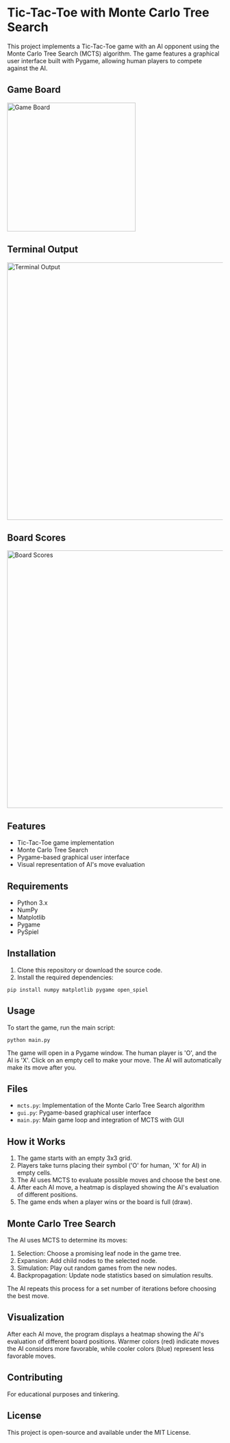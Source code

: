 # Tic-Tac-Toe with Monte Carlo Tree Search

This project implements a Tic-Tac-Toe game with an AI opponent using the Monte Carlo Tree Search (MCTS) algorithm. The game features a graphical user interface built with Pygame, allowing human players to compete against the AI.


## Game Board
<img src="https://github.com/user-attachments/assets/eab0d191-60db-4b21-9701-77f6ec68474a" alt="Game Board" width="300">

## Terminal Output
<img src="https://github.com/user-attachments/assets/bc6eb7c8-5956-4a42-b5f7-ae6e850f843f" alt="Terminal Output" width="600">

## Board Scores
<img src="https://github.com/user-attachments/assets/07fa9522-ccc7-48c4-be5b-b0e683d99695" alt="Board Scores" width="600">


## Features

- Tic-Tac-Toe game implementation
- Monte Carlo Tree Search
- Pygame-based graphical user interface
- Visual representation of AI's move evaluation

## Requirements

- Python 3.x
- NumPy
- Matplotlib
- Pygame
- PySpiel

## Installation

1. Clone this repository or download the source code.
2. Install the required dependencies:

```
pip install numpy matplotlib pygame open_spiel
```

## Usage

To start the game, run the main script:

```
python main.py
```

The game will open in a Pygame window. The human player is 'O', and the AI is 'X'. Click on an empty cell to make your move. The AI will automatically make its move after you.

## Files

- `mcts.py`: Implementation of the Monte Carlo Tree Search algorithm
- `gui.py`: Pygame-based graphical user interface
- `main.py`: Main game loop and integration of MCTS with GUI

## How it Works

1. The game starts with an empty 3x3 grid.
2. Players take turns placing their symbol ('O' for human, 'X' for AI) in empty cells.
3. The AI uses MCTS to evaluate possible moves and choose the best one.
4. After each AI move, a heatmap is displayed showing the AI's evaluation of different positions.
5. The game ends when a player wins or the board is full (draw).

## Monte Carlo Tree Search

The AI uses MCTS to determine its moves:

1. Selection: Choose a promising leaf node in the game tree.
2. Expansion: Add child nodes to the selected node.
3. Simulation: Play out random games from the new nodes.
4. Backpropagation: Update node statistics based on simulation results.

The AI repeats this process for a set number of iterations before choosing the best move.

## Visualization

After each AI move, the program displays a heatmap showing the AI's evaluation of different board positions. Warmer colors (red) indicate moves the AI considers more favorable, while cooler colors (blue) represent less favorable moves.

## Contributing

For educational purposes and tinkering.

## License

This project is open-source and available under the MIT License.
